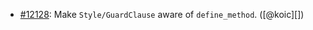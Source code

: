 * [#12128](https://github.com/rubocop/rubocop/issues/12128): Make `Style/GuardClause` aware of `define_method`. ([@koic][])
